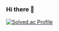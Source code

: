 ### Hi there 👋
[![Solved.ac Profile](http://mazassumnida.wtf/api/generate_badge?boj=nohhongju)](https://solved.ac/nohhongju)<br/>
<!--
**nohhongju/nohhongju** is a ✨ _special_ ✨ repository because its `README.md` (this file) appears on your GitHub profile.

Here are some ideas to get you started:

- 🔭 I’m currently working on ...
- 🌱 I’m currently learning ...
- 👯 I’m looking to collaborate on ...
- 🤔 I’m looking for help with ...
- 💬 Ask me about ...
- 📫 How to reach me: ...
- 😄 Pronouns: ...
- ⚡ Fun fact: ...
-->
